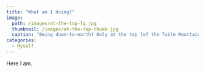 ```yaml
---
title: "What am I doing?"
image: 
  path: /images/at-the-top-lg.jpg
  thumbnail: /images/at-the-top-thumb.jpg
  caption: "Being down-to-earth? Only at the top [of the Table Mountain]."
categories:
  - Myself
---
```


Here I am.